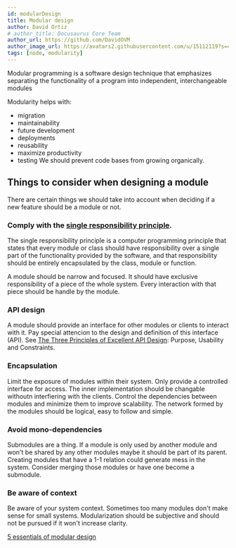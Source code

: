 ```yaml
---
id: modularDesign
title: Modular design
author: David Ortiz
# author_title: Docusaurus Core Team
author_url: https://github.com/DavidOVM
author_image_url: https://avatars2.githubusercontent.com/u/15112119?s=460&u=87d77526d3584da629e60e6cf8c5f65b0f9749c7&v=4
tags: [node, modularity]
---
```


Modular programming is a software design technique that emphasizes separating the functionality of a program into independent, interchangeable modules

<!--truncate-->
Modularity helps with:

- migration
- maintainability
- future development
- deployments
- reusability
- maximize productivity
- testing
We should prevent code bases from growing organically.

## Things to consider when designing a module

There are certain things we should take into account when deciding if a new feature should be a module or not.

### Comply with the [single responsibility principle](https://en.wikipedia.org/wiki/Single_responsibility_principle).

The single responsibility principle is a computer programming principle that states that every module or class should have responsibility over a single part of the functionality provided by the software, and that responsibility should be entirely encapsulated by the class, module or function.

A module should be narrow and focused. It should have exclusive responsibility of a piece of the whole system. Every interaction with that piece should be handle by the module. 

### API design

A module should provide an interface for other modules or clients to interact with it. Pay special attencion to the design and definition of this interface (API). See [The Three Principles of Excellent API Design](https://nordicapis.com/the-three-principles-of-excellent-api-design/): Purpose, Usability and Constraints.

### Encapsulation

Limit the exposure of modules within their system. Only provide a controlled interface for access. The inner implementation should be changable withoutn interfiering with the clients. Control the dependencies between modules and minimize them to improve scalability. The network formed by the modules should be logical, easy to follow and simple.

### Avoid mono-dependencies

Submodules are a thing. If a module is only used by another module and won't be shared by any other modules maybe it should be part of its parent. Creating modules that have a 1-1 relation could generate mess in the system. Consider merging those modules or have one become a submodule.

### Be aware of context

Be aware of your system context. Sometimes too many modules don't make sense for small systems. Modularization should be subjective and should not be pursued if it won't increase clarity.

[5 essentials of modular design](https://medium.com/@shanebdavis/the-5-essential-elements-of-modular-software-design-6b333918e543)
